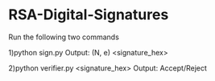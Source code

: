 # RSA-Digital-Signatures

Run the following two commands

1)python sign.py <filename>
Output: (N, e) <signature_hex>

2)python verifier.py <filename> <N> <e> <signature_hex>
Output: Accept/Reject

